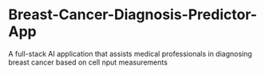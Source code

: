 # Breast-Cancer-Diagnosis-Predictor-App
A full-stack AI application that assists medical professionals in diagnosing breast cancer based on cell nput measurements
